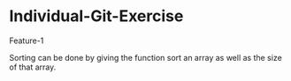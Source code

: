 # Individual-Git-Exercise

Feature-1 

Sorting can be done by giving the function sort an array as well as the size of that array.

